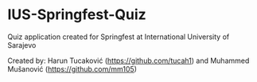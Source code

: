 # IUS-Springfest-Quiz
Quiz application created for Springfest at International University of Sarajevo

Created by: Harun Tucaković (https://github.com/tucah1) and Muhammed Mušanović (https://github.com/mm105)
